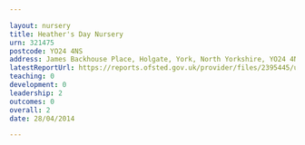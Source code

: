 ```yaml
---

layout: nursery
title: Heather's Day Nursery
urn: 321475
postcode: YO24 4NS
address: James Backhouse Place, Holgate, York, North Yorkshire, YO24 4NS
latestReportUrl: https://reports.ofsted.gov.uk/provider/files/2395445/urn/321475.pdf
teaching: 0
development: 0
leadership: 2
outcomes: 0
overall: 2
date: 28/04/2014

---
```

